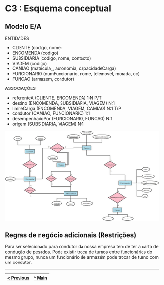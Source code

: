 # C3 : Esquema conceptual

## Modelo E/A

ENTIDADES

* CLIENTE (codigo, nome)
* ENCOMENDA (codigo)
* SUBSIDIARIA (codigo, nome, contacto)
* VIAGEM (codigo)
* CAMIAO (matricula_, autonomia, capacidadeCarga)
* FUNCIONARIO (numFuncionario, nome, telemovel, morada, cc)
* FUNCAO (armazem, condutor)

ASSOCIAÇÔES

* referenteA (CLIENTE, ENCOMENDA) 1:N P/T
* destino (ENCOMENDA, SUBSIDIARIA, VIAGEM) N:1
* limiteCarga (ENCOMENDA, VIAGEM, CAMIAO) N:1 T/P
* condutor (CAMIAO, FUNCIONARIO) 1:1 
* desempenhadoPor (FUNCIONARIO, FUNCAO) N:1 
* origem (SUBSIDIARIA, VIAGEM) N:1

 
![Diagrama](images/Diagrama_Atlas.jpeg) 

## Regras de negócio adicionais (Restrições)

Para ser selecionado para condutor da nossa empresa tem de ter a carta de condução de pesados.
Pode existir troca de turnos entre funcionários do mesmo grupo, nunca um funcionário de armazém pode trocar de turno com um condutor.

---
[< Previous](rei02.md) | [^ Main](https://github.com/SIBD08/SIBD08-Atlas/) |
:--- | :---: | 
